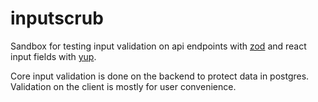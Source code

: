 # inputscrub
Sandbox for testing input validation on api endpoints with [zod](https://github.com/colinhacks/zod) and react input fields with [yup](https://github.com/jquense/yup).

Core input validation is done on the backend to protect data in postgres. Validation on the client is mostly for user convenience.
